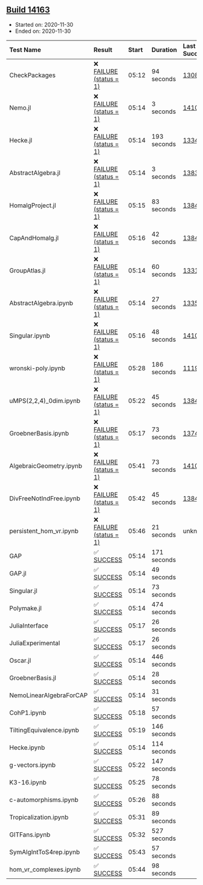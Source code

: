 ## [Build 14163](https://oscarci.mathematik.uni-kl.de/job/oscar/14163/)

* Started on: 2020-11-30
* Ended on: 2020-11-30

| Test Name    | Result | Start | Duration | Last Success | First Failure |
|:-------------|:-------|:------|:---------|:-------------|:--------------|
| CheckPackages | ❌ [FAILURE (status = 1)](https://oscarci.mathematik.uni-kl.de/job/oscar/14163/artifact/logs/build-14163/CheckPackages.log) | 05:12 | 94 seconds | [13085](https://oscarci.mathematik.uni-kl.de/job/oscar/13085/) | [13086](https://oscarci.mathematik.uni-kl.de/job/oscar/13086/) |
| Nemo.jl | ❌ [FAILURE (status = 1)](https://oscarci.mathematik.uni-kl.de/job/oscar/14163/artifact/logs/build-14163/Nemo.jl.log) | 05:14 | 3 seconds | [14101](https://oscarci.mathematik.uni-kl.de/job/oscar/14101/) | [14102](https://oscarci.mathematik.uni-kl.de/job/oscar/14102/) |
| Hecke.jl | ❌ [FAILURE (status = 1)](https://oscarci.mathematik.uni-kl.de/job/oscar/14163/artifact/logs/build-14163/Hecke.jl.log) | 05:14 | 193 seconds | [13341](https://oscarci.mathematik.uni-kl.de/job/oscar/13341/) | [13342](https://oscarci.mathematik.uni-kl.de/job/oscar/13342/) |
| AbstractAlgebra.jl | ❌ [FAILURE (status = 1)](https://oscarci.mathematik.uni-kl.de/job/oscar/14163/artifact/logs/build-14163/AbstractAlgebra.jl.log) | 05:14 | 3 seconds | [13837](https://oscarci.mathematik.uni-kl.de/job/oscar/13837/) | [13838](https://oscarci.mathematik.uni-kl.de/job/oscar/13838/) |
| HomalgProject.jl | ❌ [FAILURE (status = 1)](https://oscarci.mathematik.uni-kl.de/job/oscar/14163/artifact/logs/build-14163/HomalgProject.jl.log) | 05:15 | 83 seconds | [13845](https://oscarci.mathematik.uni-kl.de/job/oscar/13845/) | [13846](https://oscarci.mathematik.uni-kl.de/job/oscar/13846/) |
| CapAndHomalg.jl | ❌ [FAILURE (status = 1)](https://oscarci.mathematik.uni-kl.de/job/oscar/14163/artifact/logs/build-14163/CapAndHomalg.jl.log) | 05:16 | 42 seconds | [13845](https://oscarci.mathematik.uni-kl.de/job/oscar/13845/) | [13846](https://oscarci.mathematik.uni-kl.de/job/oscar/13846/) |
| GroupAtlas.jl | ❌ [FAILURE (status = 1)](https://oscarci.mathematik.uni-kl.de/job/oscar/14163/artifact/logs/build-14163/GroupAtlas.jl.log) | 05:14 | 60 seconds | [13311](https://oscarci.mathematik.uni-kl.de/job/oscar/13311/) | [13312](https://oscarci.mathematik.uni-kl.de/job/oscar/13312/) |
| AbstractAlgebra.ipynb | ❌ [FAILURE (status = 1)](https://oscarci.mathematik.uni-kl.de/job/oscar/14163/artifact/logs/build-14163/AbstractAlgebra.ipynb.log) | 05:14 | 27 seconds | [13355](https://oscarci.mathematik.uni-kl.de/job/oscar/13355/) | [13356](https://oscarci.mathematik.uni-kl.de/job/oscar/13356/) |
| Singular.ipynb | ❌ [FAILURE (status = 1)](https://oscarci.mathematik.uni-kl.de/job/oscar/14163/artifact/logs/build-14163/Singular.ipynb.log) | 05:16 | 48 seconds | [14101](https://oscarci.mathematik.uni-kl.de/job/oscar/14101/) | [14102](https://oscarci.mathematik.uni-kl.de/job/oscar/14102/) |
| wronski-poly.ipynb | ❌ [FAILURE (status = 1)](https://oscarci.mathematik.uni-kl.de/job/oscar/14163/artifact/logs/build-14163/wronski-poly.ipynb.log) | 05:28 | 186 seconds | [11192](https://oscarci.mathematik.uni-kl.de/job/oscar/11192/) | [11193](https://oscarci.mathematik.uni-kl.de/job/oscar/11193/) |
| uMPS(2,2,4)_0dim.ipynb | ❌ [FAILURE (status = 1)](https://oscarci.mathematik.uni-kl.de/job/oscar/14163/artifact/logs/build-14163/uMPS-2-2-4-_0dim.ipynb.log) | 05:22 | 45 seconds | [13841](https://oscarci.mathematik.uni-kl.de/job/oscar/13841/) | [13842](https://oscarci.mathematik.uni-kl.de/job/oscar/13842/) |
| GroebnerBasis.ipynb | ❌ [FAILURE (status = 1)](https://oscarci.mathematik.uni-kl.de/job/oscar/14163/artifact/logs/build-14163/GroebnerBasis.ipynb.log) | 05:17 | 73 seconds | [13748](https://oscarci.mathematik.uni-kl.de/job/oscar/13748/) | [13749](https://oscarci.mathematik.uni-kl.de/job/oscar/13749/) |
| AlgebraicGeometry.ipynb | ❌ [FAILURE (status = 1)](https://oscarci.mathematik.uni-kl.de/job/oscar/14163/artifact/logs/build-14163/AlgebraicGeometry.ipynb.log) | 05:41 | 73 seconds | [14101](https://oscarci.mathematik.uni-kl.de/job/oscar/14101/) | [14102](https://oscarci.mathematik.uni-kl.de/job/oscar/14102/) |
| DivFreeNotIndFree.ipynb | ❌ [FAILURE (status = 1)](https://oscarci.mathematik.uni-kl.de/job/oscar/14163/artifact/logs/build-14163/DivFreeNotIndFree.ipynb.log) | 05:42 | 45 seconds | [13845](https://oscarci.mathematik.uni-kl.de/job/oscar/13845/) | [13846](https://oscarci.mathematik.uni-kl.de/job/oscar/13846/) |
| persistent_hom_vr.ipynb | ❌ [FAILURE (status = 1)](https://oscarci.mathematik.uni-kl.de/job/oscar/14163/artifact/logs/build-14163/persistent_hom_vr.ipynb.log) | 05:46 | 21 seconds | unknown | unknown |
| GAP | ✅ [SUCCESS](https://oscarci.mathematik.uni-kl.de/job/oscar/14163/artifact/logs/build-14163/GAP.log) | 05:14 | 171 seconds |  |  |
| GAP.jl | ✅ [SUCCESS](https://oscarci.mathematik.uni-kl.de/job/oscar/14163/artifact/logs/build-14163/GAP.jl.log) | 05:14 | 49 seconds |  |  |
| Singular.jl | ✅ [SUCCESS](https://oscarci.mathematik.uni-kl.de/job/oscar/14163/artifact/logs/build-14163/Singular.jl.log) | 05:14 | 73 seconds |  |  |
| Polymake.jl | ✅ [SUCCESS](https://oscarci.mathematik.uni-kl.de/job/oscar/14163/artifact/logs/build-14163/Polymake.jl.log) | 05:14 | 474 seconds |  |  |
| JuliaInterface | ✅ [SUCCESS](https://oscarci.mathematik.uni-kl.de/job/oscar/14163/artifact/logs/build-14163/JuliaInterface.log) | 05:17 | 26 seconds |  |  |
| JuliaExperimental | ✅ [SUCCESS](https://oscarci.mathematik.uni-kl.de/job/oscar/14163/artifact/logs/build-14163/JuliaExperimental.log) | 05:17 | 26 seconds |  |  |
| Oscar.jl | ✅ [SUCCESS](https://oscarci.mathematik.uni-kl.de/job/oscar/14163/artifact/logs/build-14163/Oscar.jl.log) | 05:14 | 446 seconds |  |  |
| GroebnerBasis.jl | ✅ [SUCCESS](https://oscarci.mathematik.uni-kl.de/job/oscar/14163/artifact/logs/build-14163/GroebnerBasis.jl.log) | 05:14 | 28 seconds |  |  |
| NemoLinearAlgebraForCAP | ✅ [SUCCESS](https://oscarci.mathematik.uni-kl.de/job/oscar/14163/artifact/logs/build-14163/NemoLinearAlgebraForCAP.log) | 05:14 | 31 seconds |  |  |
| CohP1.ipynb | ✅ [SUCCESS](https://oscarci.mathematik.uni-kl.de/job/oscar/14163/artifact/logs/build-14163/CohP1.ipynb.log) | 05:18 | 57 seconds |  |  |
| TiltingEquivalence.ipynb | ✅ [SUCCESS](https://oscarci.mathematik.uni-kl.de/job/oscar/14163/artifact/logs/build-14163/TiltingEquivalence.ipynb.log) | 05:19 | 146 seconds |  |  |
| Hecke.ipynb | ✅ [SUCCESS](https://oscarci.mathematik.uni-kl.de/job/oscar/14163/artifact/logs/build-14163/Hecke.ipynb.log) | 05:14 | 114 seconds |  |  |
| g-vectors.ipynb | ✅ [SUCCESS](https://oscarci.mathematik.uni-kl.de/job/oscar/14163/artifact/logs/build-14163/g-vectors.ipynb.log) | 05:22 | 147 seconds |  |  |
| K3-16.ipynb | ✅ [SUCCESS](https://oscarci.mathematik.uni-kl.de/job/oscar/14163/artifact/logs/build-14163/K3-16.ipynb.log) | 05:25 | 78 seconds |  |  |
| c-automorphisms.ipynb | ✅ [SUCCESS](https://oscarci.mathematik.uni-kl.de/job/oscar/14163/artifact/logs/build-14163/c-automorphisms.ipynb.log) | 05:26 | 88 seconds |  |  |
| Tropicalization.ipynb | ✅ [SUCCESS](https://oscarci.mathematik.uni-kl.de/job/oscar/14163/artifact/logs/build-14163/Tropicalization.ipynb.log) | 05:31 | 89 seconds |  |  |
| GITFans.ipynb | ✅ [SUCCESS](https://oscarci.mathematik.uni-kl.de/job/oscar/14163/artifact/logs/build-14163/GITFans.ipynb.log) | 05:32 | 527 seconds |  |  |
| SymAlgIntToS4rep.ipynb | ✅ [SUCCESS](https://oscarci.mathematik.uni-kl.de/job/oscar/14163/artifact/logs/build-14163/SymAlgIntToS4rep.ipynb.log) | 05:43 | 57 seconds |  |  |
| hom_vr_complexes.ipynb | ✅ [SUCCESS](https://oscarci.mathematik.uni-kl.de/job/oscar/14163/artifact/logs/build-14163/hom_vr_complexes.ipynb.log) | 05:44 | 98 seconds |  |  |
